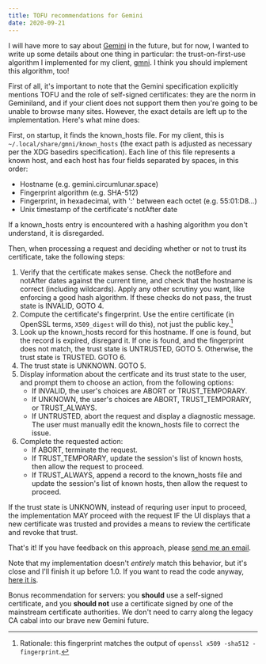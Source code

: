 ```yaml
---
title: TOFU recommendations for Gemini
date: 2020-09-21
---
```


I will have more to say about [Gemini][0] in the future, but for now, I wanted to
write up some details about one thing in particular: the trust-on-first-use
algorithm I implemented for my client, [gmni][1]. I think you should implement
this algorithm, too!

[0]: https://gemini.circumlunar.space/
[1]: https://sr.ht/~sircmpwn/gmni

First of all, it's important to note that the Gemini specification explicitly
mentions TOFU and the role of self-signed certificates: they are the norm in
Geminiland, and if your client does not support them then you're going to be
unable to browse many sites. However, the exact details are left up to the
implementation. Here's what mine does:

First, on startup, it finds the known_hosts file. For my client, this is
`~/.local/share/gmni/known_hosts` (the exact path is adjusted as necessary per
the XDG basedirs specification). Each line of this file represents a known host,
and each host has four fields separated by spaces, in this order:

- Hostname (e.g. gemini.circumlunar.space)
- Fingerprint algorithm (e.g. SHA-512)
- Fingerprint, in hexadecimal, with ':' between each octet (e.g. 55:01:D8...)
- Unix timestamp of the certificate's notAfter date

If a known_hosts entry is encountered with a hashing algorithm you don't
understand, it is disregarded.

Then, when processing a request and deciding whether or not to trust its
certificate, take the following steps:

1. Verify that the certificate makes sense. Check the notBefore and notAfter
   dates against the current time, and check that the hostname is correct
   (including wildcards). Apply any other scrutiny you want, like enforcing a
   good hash algorithm. If these checks do not pass, the trust state is INVALID,
   GOTO 4.
2. Compute the certificate's fingerprint. Use the entire certificate (in OpenSSL
   terms, `X509_digest` will do this), not just the public key.[^1]
3. Look up the known_hosts record for this hostname. If one is found, but the
   record is expired, disregard it. If one is found, and the fingerprint does
   not match, the trust state is UNTRUSTED, GOTO 5. Otherwise, the trust state
   is TRUSTED. GOTO 6.
4. The trust state is UNKNOWN. GOTO 5.
5. Display information about the certficate and its trust state to the user, and
   prompt them to choose an action, from the following options:
   - If INVALID, the user's choices are ABORT or TRUST_TEMPORARY.
   - If UNKNOWN, the user's choices are ABORT, TRUST_TEMPORARY, or TRUST_ALWAYS.
   - If UNTRUSTED, abort the request and display a diagnostic message. The user
     must manually edit the known_hosts file to correct the issue.
6. Complete the requested action:
   - If ABORT, terminate the request.
   - If TRUST_TEMPORARY, update the session's list of known hosts, then allow
     the request to proceed.
   - If TRUST_ALWAYS, append a record to the known_hosts file and update the
     session's list of known hosts, then allow the request to proceed.

If the trust state is UNKNOWN, instead of requring user input to proceed, the
implementation MAY proceed with the request IF the UI displays that a new
certificate was trusted and provides a means to review the certificate and
revoke that trust.

[^1]: Rationale: this fingerprint matches the output of `openssl x509 -sha512 -fingerprint`.

That's it! If you have feedback on this approach, please [send me an
email](mailto:sir@cmpwn.com).

Note that my implementation doesn't *entirely* match this behavior, but it's
close and I'll finish it up before 1.0. If you want to read the code anyway,
[here it is][2].

[2]: https://git.sr.ht/~sircmpwn/gmni/tree/master/src/tofu.c

Bonus recommendation for servers: you **should** use a self-signed certificate,
and you **should not** use a certificate signed by one of the mainstream
certificate authorities. We don't need to carry along the legacy CA cabal into
our brave new Gemini future.
